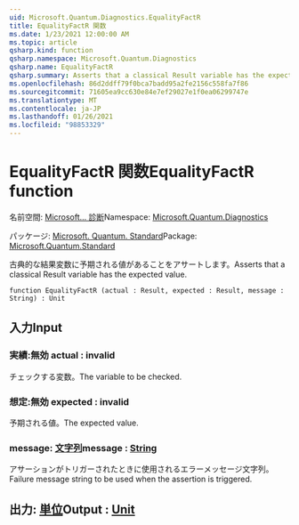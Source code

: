 ```yaml
---
uid: Microsoft.Quantum.Diagnostics.EqualityFactR
title: EqualityFactR 関数
ms.date: 1/23/2021 12:00:00 AM
ms.topic: article
qsharp.kind: function
qsharp.namespace: Microsoft.Quantum.Diagnostics
qsharp.name: EqualityFactR
qsharp.summary: Asserts that a classical Result variable has the expected value.
ms.openlocfilehash: 86d2ddff79f0bca7badd95a2fe2156c558fa7f86
ms.sourcegitcommit: 71605ea9cc630e84e7ef29027e1f0ea06299747e
ms.translationtype: MT
ms.contentlocale: ja-JP
ms.lasthandoff: 01/26/2021
ms.locfileid: "98853329"
---
```

# <a name="equalityfactr-function"></a><span data-ttu-id="55973-102">EqualityFactR 関数</span><span class="sxs-lookup"><span data-stu-id="55973-102">EqualityFactR function</span></span>

<span data-ttu-id="55973-103">名前空間: [Microsoft... 診断](xref:Microsoft.Quantum.Diagnostics)</span><span class="sxs-lookup"><span data-stu-id="55973-103">Namespace: [Microsoft.Quantum.Diagnostics](xref:Microsoft.Quantum.Diagnostics)</span></span>

<span data-ttu-id="55973-104">パッケージ: [Microsoft. Quantum. Standard](https://nuget.org/packages/Microsoft.Quantum.Standard)</span><span class="sxs-lookup"><span data-stu-id="55973-104">Package: [Microsoft.Quantum.Standard](https://nuget.org/packages/Microsoft.Quantum.Standard)</span></span>


<span data-ttu-id="55973-105">古典的な結果変数に予期される値があることをアサートします。</span><span class="sxs-lookup"><span data-stu-id="55973-105">Asserts that a classical Result variable has the expected value.</span></span>

```qsharp
function EqualityFactR (actual : Result, expected : Result, message : String) : Unit
```


## <a name="input"></a><span data-ttu-id="55973-106">入力</span><span class="sxs-lookup"><span data-stu-id="55973-106">Input</span></span>

### <a name="actual--__invalidresult__"></a><span data-ttu-id="55973-107">実績:__無効 <Result>__</span><span class="sxs-lookup"><span data-stu-id="55973-107">actual : __invalid<Result>__</span></span>

<span data-ttu-id="55973-108">チェックする変数。</span><span class="sxs-lookup"><span data-stu-id="55973-108">The variable to be checked.</span></span>


### <a name="expected--__invalidresult__"></a><span data-ttu-id="55973-109">想定:__無効 <Result>__</span><span class="sxs-lookup"><span data-stu-id="55973-109">expected : __invalid<Result>__</span></span>

<span data-ttu-id="55973-110">予期される値。</span><span class="sxs-lookup"><span data-stu-id="55973-110">The expected value.</span></span>


### <a name="message--string"></a><span data-ttu-id="55973-111">message: [文字列](xref:microsoft.quantum.lang-ref.string)</span><span class="sxs-lookup"><span data-stu-id="55973-111">message : [String](xref:microsoft.quantum.lang-ref.string)</span></span>

<span data-ttu-id="55973-112">アサーションがトリガーされたときに使用されるエラーメッセージ文字列。</span><span class="sxs-lookup"><span data-stu-id="55973-112">Failure message string to be used when the assertion is triggered.</span></span>



## <a name="output--unit"></a><span data-ttu-id="55973-113">出力: [単位](xref:microsoft.quantum.lang-ref.unit)</span><span class="sxs-lookup"><span data-stu-id="55973-113">Output : [Unit](xref:microsoft.quantum.lang-ref.unit)</span></span>

